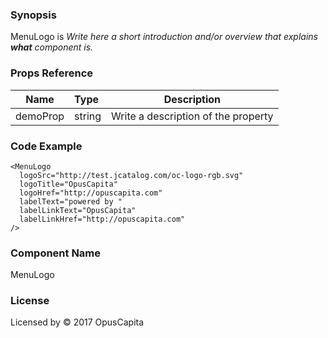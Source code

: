 ### Synopsis

MenuLogo is 
*Write here a short introduction and/or overview that explains **what** component is.*

### Props Reference

| Name                           | Type                    | Description                                                 |
| ------------------------------ | :---------------------- | ----------------------------------------------------------- |
| demoProp                       | string                  | Write a description of the property                         |

### Code Example

```
<MenuLogo 
  logoSrc="http://test.jcatalog.com/oc-logo-rgb.svg"
  logoTitle="OpusCapita"
  logoHref="http://opuscapita.com"
  labelText="powered by "
  labelLinkText="OpusCapita"
  labelLinkHref="http://opuscapita.com"
/>
```

### Component Name

MenuLogo

### License

Licensed by © 2017 OpusCapita

